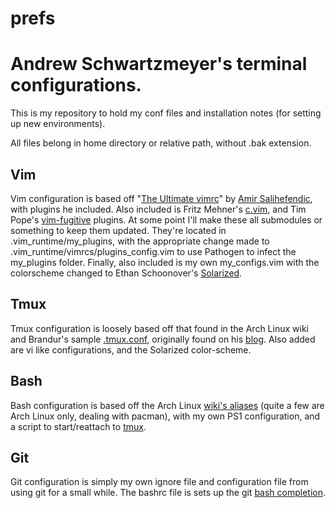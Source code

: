 prefs
=====
# Andrew Schwartzmeyer's terminal configurations.

This is my repository to hold my conf files and installation notes (for setting up new environments).

All files belong in home directory or relative path, without .bak extension.

## Vim
Vim configuration is based off "[The Ultimate vimrc](https://github.com/amix/vimrc)" by [Amir Salihefendic](http://amix.dk), with plugins he included. Also included is Fritz Mehner's [c.vim](http://www.vim.org/scripts/script.php?script_id=213), and Tim Pope's [vim-fugitive](https://github.com/tpope/vim-fugitive) plugins. At some point I'll make these all submodules or something to keep them updated. They're located in .vim_runtime/my_plugins, with the appropriate change made
to .vim_runtime/vimrcs/plugins_config.vim to use Pathogen to infect the my_plugins folder. Finally, also included is my own my_configs.vim with the colorscheme changed to Ethan Schoonover's [Solarized](http://ethanschoonover.com/solarized).

## Tmux
Tmux configuration is loosely based off that found in the Arch Linux wiki and Brandur's sample [.tmux.conf](https://github.com/brandur/tmux-extra), originally found on his [blog](https://mutelight.org/practical-tmux). Also added are vi like configurations, and the Solarized color-scheme.

## Bash
Bash configuration is based off the Arch Linux [wiki's aliases](https://wiki.archlinux.org/index.php/Bash#Aliases) (quite a few are Arch Linux only, dealing with pacman), with my own PS1 configuration, and a script to start/reattach to [tmux](https://wiki.archlinux.org/index.php/Tmux#Start_tmux_on_every_shell_login).

## Git
Git configuration is simply my own ignore file and configuration file from using git for a small while. The bashrc file is sets up the git [bash completion](https://github.com/git/git/blob/master/contrib/completion/git-completion.bash).
